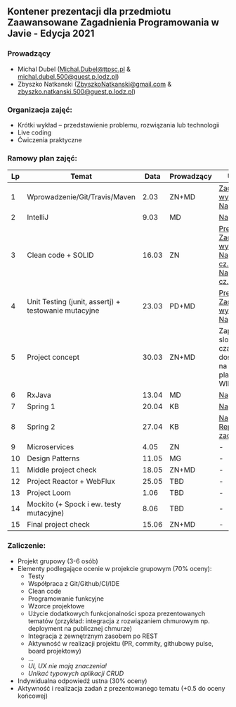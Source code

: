 ## Kontener prezentacji dla przedmiotu Zaawansowane Zagadnienia Programowania w Javie - Edycja 2021

### Prowadzący 
- Michal Dubel (Michal.Dubel@ttpsc.pl & michal.dubel.500@guest.p.lodz.pl)
- Zbyszko Natkanski (ZbyszkoNatkanski@gmail.com & zbyszko.natkanski.500@guest.p.lodz.pl)

### Organizacja zajęć:
- Krótki wykład – przedstawienie problemu, rozwiązania lub technologii
- Live coding
- Ćwiczenia praktyczne

### Ramowy plan zajęć: 
Lp | Temat | Data | Prowadzący | Uwagi
--- | --- | --- | --- | --- 
1 | Wprowadzenie/Git/Travis/Maven | 2.03 | ZN+MD | [Zadania do wykonania](https://github.com/zzpj/pl-java2021/blob/main/Git-Maven.md)<br/>[Nagranie](https://youtu.be/soDE1Fh0CJ0)
2 | IntelliJ | 9.03 | MD | [Nagranie](https://youtu.be/3ZEumd0fFR4)
3 | Clean code + SOLID | 16.03 | ZN | [Prezentacja](https://github.com/zzpj/pl-java2021/blob/main/ZZPJ2021-clean_code_solid.pdf)<br/>[Zadanie do wykonania](https://github.com/zzpj/solid2021)<br />[Nagranie cz. 1](https://youtu.be/0U_YBx39L9c)<br />[Nagranie cz. 2](https://youtu.be/ER75sR6o4SU)
4 | Unit Testing (junit, assertj) + testowanie mutacyjne | 23.03  | PD+MD | [Prezentacja](https://github.com/zzpj/pl-java2021/blob/main/ZZPJ2021-unit_testing.pdf)<br />[Zadania do wykonania](https://github.com/zzpj/unit_testing_2021) <br />[Nagranie](https://youtu.be/MYvlDsiG8Yo)
5 | Project concept | 30.03 | ZN+MD | Zapisy na sloty czasowe są dostępne na platformie WIKAMP
6 | RxJava | 13.04 | MD | [Nagranie](https://youtu.be/tXXTioIM9x4)
7 | Spring 1 | 20.04 | KB | [Nagranie](https://youtu.be/WiySWxSMfcE)
8 | Spring 2 | 27.04 | KB | [Nagranie](https://youtu.be/g2rZDT7zcf4)<br />[Repo do zadania](https://github.com/zzpj/spring2021)
9 | Microservices | 4.05 | ZN | -
10 | Design Patterns | 11.05 | MG | -
11 | Middle project check | 18.05 | ZN+MD | -
12 | Project Reactor + WebFlux | 25.05 | TBD | -
13 | Project Loom | 1.06 | TBD | -
14 | Mockito (+ Spock i ew. testy mutacyjne)  | 8.06 | TBD | -
15 | Final project check | 15.06 | ZN+MD | -


### Zaliczenie:
- Projekt grupowy (3-6 osób)
- Elementy podlegające ocenie w projekcie grupowym (70% oceny):
  - Testy
  - Współpraca z Git/Github/CI/IDE
  - Clean code
  - Programowanie funkcyjne
  - Wzorce projektowe
  - Użycie dodatkowych funkcjonalności spoza prezentowanych tematów (przykład: integracja z rozwiązaniem chmurowym np. deployment na publicznej chmurze)
  - Integracja z zewnętrznym zasobem po REST
  - Aktywność w realizacji projektu (PR, commity, githubowy pulse, board projektowy)
  - ...
  - *UI, UX nie mają znaczenia!*
  - *Unikać typowych aplikacji CRUD*
- Indywidualna odpowiedź ustna (30% oceny)
- Aktywność i realizacja zadań z prezentowanego tematu (+0.5 do oceny końcowej)
